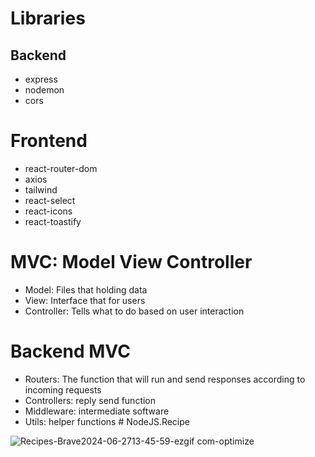 # Libraries

## Backend

- express
- nodemon
- cors

# Frontend

- react-router-dom
- axios
- tailwind
- react-select
- react-icons
- react-toastify

# MVC: Model View Controller

- Model: Files that holding data
- View: Interface that for users
- Controller: Tells what to do based on user interaction

# Backend MVC

- Routers: The function that will run and send responses according to incoming requests
- Controllers: reply send function
- Middleware: intermediate software
- Utils: helper functions
#   N o d e J S . R e c i p e 

![Recipes-Brave2024-06-2713-45-59-ezgif com-optimize](https://github.com/Abdulsametdursun/NodeJS.Recipe/assets/46134955/45332a0d-299d-4736-9e5d-bfea0d564029)
 
 
